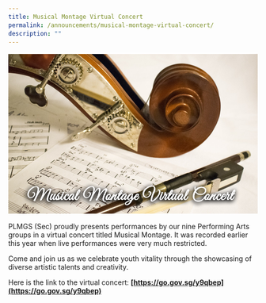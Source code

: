 ```yaml
---
title: Musical Montage Virtual Concert
permalink: /announcements/musical-montage-virtual-concert/
description: ""
---
```

![](/images/musical_montage.png)

PLMGS (Sec) proudly presents performances by our nine Performing Arts groups in a virtual concert titled Musical Montage. It was recorded earlier this year when live performances were very much restricted.  
  
Come and join us as we celebrate youth vitality through the showcasing of diverse artistic talents and creativity.  

  

Here is the link to the virtual concert: **[https://go.gov.sg/y9qbep](https://go.gov.sg/y9qbep)**